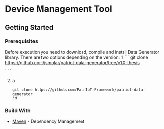 # Device Management Tool

## Getting Started

### Prerequisites
Before execution you need to download, compile and install Data Generator library. There are two options depending on the version:
1. 
    ```
    git clone https://github.com/jsmolar/patriot-data-generator/tree/v1.0-thesis
    
    ```

2. a

    ```
    git clone https://github.com/PatrIoT-Framework/patriot-data-generator
    cd 
    ```


### Build With

* [Maven](https://maven.apache.org/) - Dependency Management